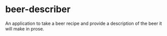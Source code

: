 # beer-describer
An application to take a beer recipe and provide a description of the beer it will make in prose.
